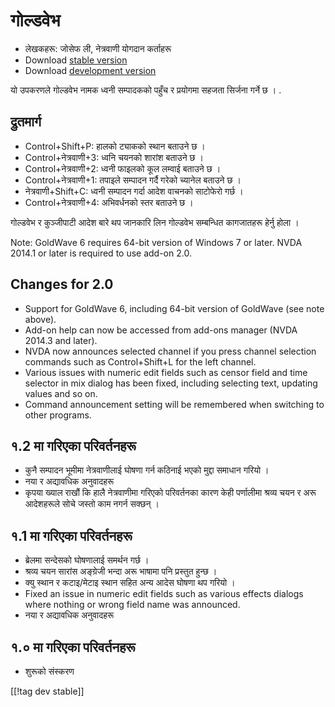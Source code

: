 # गोल्डवेभ #

* लेखकहरू: जोसेफ ली, नेत्रवाणी योगदान कर्ताहरू
* Download [stable version][1]
* Download [development version][2]

यो उपकरणले गोल्डवेभ नामक ध्वनी सम्पादकको पहुँच र प्रयोगमा सहजता सिर्जना
गर्ने छ । .

## द्रुतमार्ग ##

* Control+Shift+P: हालको ट्याकको स्थान बताउने छ ।
* Control+नेत्रवाणी+3: ध्वनि चयनको शारांश बताउने छ ।
* Control+नेत्रवाणी+2: ध्वनी फाइलको कूल लम्वाई बताउने छ ।
* Control+नेत्रवाणी+1: तपाइले सम्पादन गर्दै गरेको च्यानेल बताउने छ ।
* नेत्रवाणी+Shift+C: ध्वनी सम्पादन गर्दा आदेश वाचनको  साटोफेरो गर्छ ।
* Control+नेत्रवाणी+4: अभिवर्धनको स्तर बताउने छ ।

गोल्डवेभ र कुञ्जीपाटी आदेश बारे थप जानकारि लिन   गोल्डवेभ सम्बन्धित
कागजातहरू हेर्नु होला । 

Note: GoldWave 6 requires 64-bit version of Windows 7 or later. NVDA 2014.1
or later is required to use add-on 2.0.

## Changes for 2.0

* Support for GoldWave 6, including 64-bit version of GoldWave (see note
  above).
* Add-on help can now be accessed from add-ons manager (NVDA 2014.3 and
  later).
* NVDA now announces selected channel if you press channel selection
  commands such as Control+Shift+L for the left channel.
* Various issues with numeric edit fields such as censor field and time
  selector in mix dialog has been fixed, including selecting text, updating
  values and so on.
* Command announcement setting will be remembered when switching to other
  programs.

## १.2 मा गरिएका परिवर्तनहरू

* कुनै सम्पादन भूमीमा नेत्रवाणीलाई घोषणा गर्न कठिनाई भएको मुद्दा समाधान
  गरियो ।
* नया र अद्यावधिक अनुवादहरू
* कृपया ख्याल राखौं कि हालै नेत्रवाणीमा गरिएको परिवर्तनका कारण केही
  पर्णालीमा श्रव्य चयन र अरू आदेशहरूले सोचे जस्तो काम नगर्न सक्छन् ।

## १.1 मा गरिएका परिवर्तनहरू ##

* ब्रेलमा सन्देसको घोषणालाई समर्थन गर्छ ।
* श्रव्य चयन सारांस अङ्ग्रेजी भन्दा अरू भाषामा पनि प्रस्तुत हुन्छ ।
* क्यु स्थान र कटाइ/मेटाइ स्थान सहित अन्य आदेस घोषणा थप गरियो ।  
* Fixed an issue in numeric edit fields such as various effects dialogs
  where nothing or wrong field name was announced.
* नया र अद्यावधिक अनुवादहरू

## १.० मा गरिएका परिवर्तनहरू ##

* शुरूको संस्करण

[[!tag dev stable]]

[1]: http://addons.nvda-project.org/files/get.php?file=gwv

[2]: http://addons.nvda-project.org/files/get.php?file=gwv-dev
